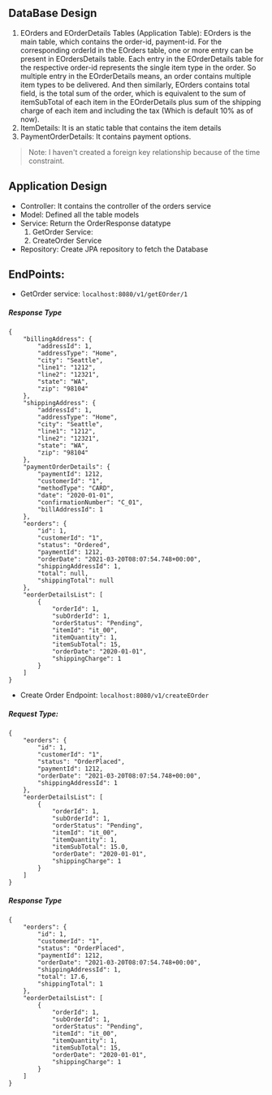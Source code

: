 DataBase Design
--------------------------
1. EOrders and EOrderDetails Tables (Application Table): EOrders is the main table, which contains the order-id, payment-id.
For the corresponding orderId in the EOrders table, one or more entry can be present in EOrdersDetails table. Each entry in the EOrderDetails table for the respective order-id represents the single item type in the order. So multiple entry in the EOrderDetails means, an order contains multiple item types to be delivered. 
And then similarly, EOrders contains total field, is the total sum of the order, which is equivalent to the sum of itemSubTotal of each item in the EOrderDetails plus sum of the shipping charge of each item and including the tax (Which is default 10% as of now).
2. ItemDetails: It is an static table that contains the item details 
3. PaymentOrderDetails: It contains payment options.

> Note: I haven't created a foreign key relationship because of the time constraint.

Application Design
----------------------------
- Controller: It contains the controller of the orders service
- Model: Defined all the table models
- Service: Return the OrderResponse datatype 
    1. GetOrder Service: 
    2. CreateOrder Service
 - Repository: Create JPA repository to fetch the Database 

 
 EndPoints:
 -------------------------------
 - GetOrder service: `localhost:8080/v1/getEOrder/1`
##### Response Type
 ```
 {
     "billingAddress": {
         "addressId": 1,
         "addressType": "Home",
         "city": "Seattle",
         "line1": "1212",
         "line2": "12321",
         "state": "WA",
         "zip": "98104"
     },
     "shippingAddress": {
         "addressId": 1,
         "addressType": "Home",
         "city": "Seattle",
         "line1": "1212",
         "line2": "12321",
         "state": "WA",
         "zip": "98104"
     },
     "paymentOrderDetails": {
         "paymentId": 1212,
         "customerId": "1",
         "methodType": "CARD",
         "date": "2020-01-01",
         "confirmationNumber": "C_01",
         "billAddressId": 1
     },
     "eorders": {
         "id": 1,
         "customerId": "1",
         "status": "Ordered",
         "paymentId": 1212,
         "orderDate": "2021-03-20T08:07:54.748+00:00",
         "shippingAddressId": 1,
         "total": null,
         "shippingTotal": null
     },
     "eorderDetailsList": [
         {
             "orderId": 1,
             "subOrderId": 1,
             "orderStatus": "Pending",
             "itemId": "it_00",
             "itemQuantity": 1,
             "itemSubTotal": 15,
             "orderDate": "2020-01-01",
             "shippingCharge": 1
         }
     ]
 }
```
- Create Order Endpoint: `localhost:8080/v1/createEOrder`
##### Request Type:
```
{
    "eorders": {
        "id": 1,
        "customerId": "1",
        "status": "OrderPlaced",
        "paymentId": 1212,
        "orderDate": "2021-03-20T08:07:54.748+00:00",
        "shippingAddressId": 1
    },
    "eorderDetailsList": [
        {
            "orderId": 1,
            "subOrderId": 1,
            "orderStatus": "Pending",
            "itemId": "it_00",
            "itemQuantity": 1,
            "itemSubTotal": 15.0,
            "orderDate": "2020-01-01",
            "shippingCharge": 1
        }
    ]
}
```

##### Response Type

```
{
    "eorders": {
        "id": 1,
        "customerId": "1",
        "status": "OrderPlaced",
        "paymentId": 1212,
        "orderDate": "2021-03-20T08:07:54.748+00:00",
        "shippingAddressId": 1,
        "total": 17.6,
        "shippingTotal": 1
    },
    "eorderDetailsList": [
        {
            "orderId": 1,
            "subOrderId": 1,
            "orderStatus": "Pending",
            "itemId": "it_00",
            "itemQuantity": 1,
            "itemSubTotal": 15,
            "orderDate": "2020-01-01",
            "shippingCharge": 1
        }
    ]
}
```

